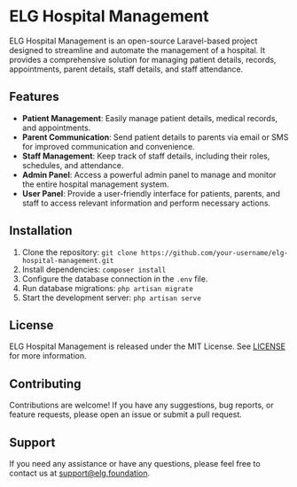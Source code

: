 # ELG Hospital Management

ELG Hospital Management is an open-source Laravel-based project designed to streamline and automate the management of a hospital. It provides a comprehensive solution for managing patient details, records, appointments, parent details, staff details, and staff attendance.

## Features

- **Patient Management**: Easily manage patient details, medical records, and appointments.
- **Parent Communication**: Send patient details to parents via email or SMS for improved communication and convenience.
- **Staff Management**: Keep track of staff details, including their roles, schedules, and attendance.
- **Admin Panel**: Access a powerful admin panel to manage and monitor the entire hospital management system.
- **User Panel**: Provide a user-friendly interface for patients, parents, and staff to access relevant information and perform necessary actions.

## Installation

1. Clone the repository: `git clone https://github.com/your-username/elg-hospital-management.git`
2. Install dependencies: `composer install`
3. Configure the database connection in the `.env` file.
4. Run database migrations: `php artisan migrate`
5. Start the development server: `php artisan serve`

## License

ELG Hospital Management is released under the MIT License. See [LICENSE](LICENSE) for more information.

## Contributing

Contributions are welcome! If you have any suggestions, bug reports, or feature requests, please open an issue or submit a pull request.

## Support

If you need any assistance or have any questions, please feel free to contact us at support@elg.foundation.

